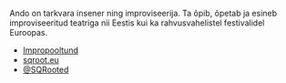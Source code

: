 Ando on tarkvara insener ning improviseerija. Ta õpib, õpetab ja 
esineb improviseeritud teatriga nii Eestis kui ka rahvusvahelistel 
festivalidel Euroopas.

- [Impropooltund](https://pooltund.improv.ee) 
- [sqroot.eu](https://sqroot.eu)
- [@SQRooted](https://twitter.com/SQRooted)
